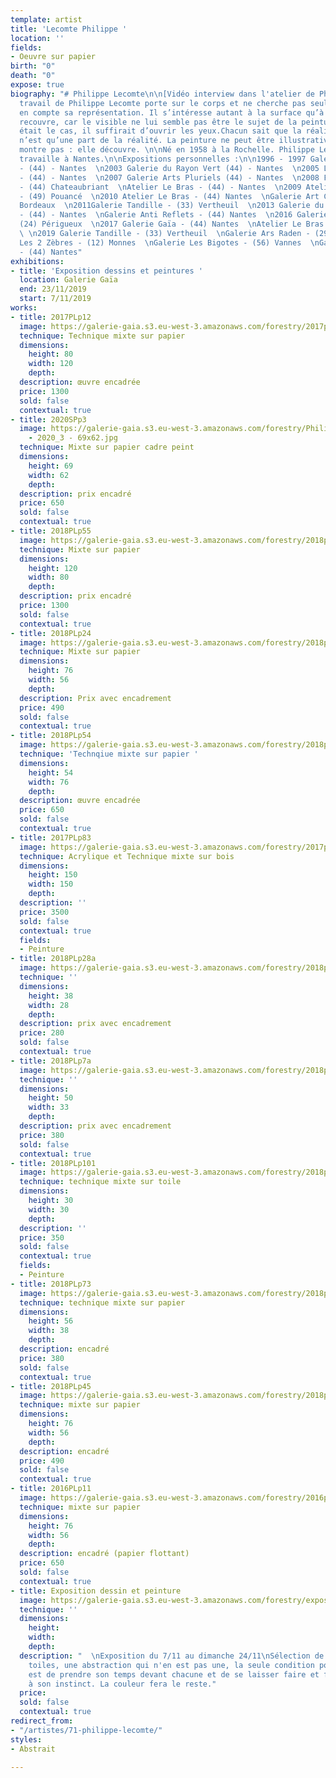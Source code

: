 ```yaml
---
template: artist
title: 'Lecomte Philippe '
location: ''
fields:
- Oeuvre sur papier
birth: "0"
death: "0"
expose: true
biography: "# Philippe Lecomte\n\n[Vidéo interview dans l'atelier de Philippe Lecomte]()\n\nLe
  travail de Philippe Lecomte porte sur le corps et ne cherche pas seulement à prendre
  en compte sa représentation. Il s’intéresse autant à la surface qu’à ce qu’elle
  recouvre, car le visible ne lui semble pas être le sujet de la peinture. Si cela
  était le cas, il suffirait d’ouvrir les yeux.Chacun sait que la réalité descriptible
  n’est qu’une part de la réalité. La peinture ne peut être illustrative, elle ne
  montre pas : elle découvre. \n\nNé en 1958 à la Rochelle. Philippe Lecomte vit et
  travaille à Nantes.\n\nExpositions personnelles :\n\n1996 - 1997 Galerie Fradin
  - (44) - Nantes  \n2003 Galerie du Rayon Vert (44) - Nantes  \n2005 Le terrain vague
  - (44) - Nantes  \n2007 Galerie Arts Pluriels (44) - Nantes  \n2008 Festival Poeisis
  - (44) Chateaubriant  \nAtelier Le Bras - (44) - Nantes  \n2009 Atelier Legault
  - (49) Pouancé  \n2010 Atelier Le Bras - (44) Nantes  \nGalerie Art Concept - (33)
  Bordeaux  \n2011Galerie Tandille - (33) Vertheuil  \n2013 Galerie du Rayon Vert
  - (44) - Nantes  \nGalerie Anti Reflets - (44) Nantes  \n2016 Galerie L’appart -
  (24) Périgueux  \n2017 Galerie Gaïa - (44) Nantes  \nAtelier Le Bras - (44) Nantes
  \ \n2019 Galerie Tandille - (33) Vertheuil  \nGalerie Ars Raden - (29) Quimper  \nGalerie
  Les 2 Zèbres - (12) Monnes  \nGalerie Les Bigotes - (56) Vannes  \nGalerie Gaïa
  - (44) Nantes"
exhibitions:
- title: 'Exposition dessins et peintures '
  location: Galerie Gaïa
  end: 23/11/2019
  start: 7/11/2019
works:
- title: 2017PLp12
  image: https://galerie-gaia.s3.eu-west-3.amazonaws.com/forestry/2017plp12.jpg
  technique: Technique mixte sur papier
  dimensions:
    height: 80
    width: 120
    depth: 
  description: œuvre encadrée
  price: 1300
  sold: false
  contextual: true
- title: 2020SPp3
  image: https://galerie-gaia.s3.eu-west-3.amazonaws.com/forestry/Philippe Lecomte
    - 2020_3 - 69x62.jpg
  technique: Mixte sur papier cadre peint
  dimensions:
    height: 69
    width: 62
    depth: 
  description: prix encadré
  price: 650
  sold: false
  contextual: true
- title: 2018PLp55
  image: https://galerie-gaia.s3.eu-west-3.amazonaws.com/forestry/2018plp55.jpg
  technique: Mixte sur papier
  dimensions:
    height: 120
    width: 80
    depth: 
  description: prix encadré
  price: 1300
  sold: false
  contextual: true
- title: 2018PLp24
  image: https://galerie-gaia.s3.eu-west-3.amazonaws.com/forestry/2018plp24.jpg
  technique: Mixte sur papier
  dimensions:
    height: 76
    width: 56
    depth: 
  description: Prix avec encadrement
  price: 490
  sold: false
  contextual: true
- title: 2018PLp54
  image: https://galerie-gaia.s3.eu-west-3.amazonaws.com/forestry/2018plp54.jpg
  technique: 'Technqiue mixte sur papier '
  dimensions:
    height: 54
    width: 76
    depth: 
  description: œuvre encadrée
  price: 650
  sold: false
  contextual: true
- title: 2017PLp83
  image: https://galerie-gaia.s3.eu-west-3.amazonaws.com/forestry/2017plp83.jpg
  technique: Acrylique et Technique mixte sur bois
  dimensions:
    height: 150
    width: 150
    depth: 
  description: ''
  price: 3500
  sold: false
  contextual: true
  fields:
  - Peinture
- title: 2018PLp28a
  image: https://galerie-gaia.s3.eu-west-3.amazonaws.com/forestry/2018plp28a.jpg
  technique: ''
  dimensions:
    height: 38
    width: 28
    depth: 
  description: prix avec encadrement
  price: 280
  sold: false
  contextual: true
- title: 2018PLp7a
  image: https://galerie-gaia.s3.eu-west-3.amazonaws.com/forestry/2018plp7a.jpg
  technique: ''
  dimensions:
    height: 50
    width: 33
    depth: 
  description: prix avec encadrement
  price: 380
  sold: false
  contextual: true
- title: 2018PLp101
  image: https://galerie-gaia.s3.eu-west-3.amazonaws.com/forestry/2018plp101.jpg
  technique: technique mixte sur toile
  dimensions:
    height: 30
    width: 30
    depth: 
  description: ''
  price: 350
  sold: false
  contextual: true
  fields:
  - Peinture
- title: 2018PLp73
  image: https://galerie-gaia.s3.eu-west-3.amazonaws.com/forestry/2018plp73.jpg
  technique: technique mixte sur papier
  dimensions:
    height: 56
    width: 38
    depth: 
  description: encadré
  price: 380
  sold: false
  contextual: true
- title: 2018PLp45
  image: https://galerie-gaia.s3.eu-west-3.amazonaws.com/forestry/2018plp45.jpg
  technique: mixte sur papier
  dimensions:
    height: 76
    width: 56
    depth: 
  description: encadré
  price: 490
  sold: false
  contextual: true
- title: 2016PLp11
  image: https://galerie-gaia.s3.eu-west-3.amazonaws.com/forestry/2016plp11.jpg
  technique: mixte sur papier
  dimensions:
    height: 76
    width: 56
    depth: 
  description: encadré (papier flottant)
  price: 650
  sold: false
  contextual: true
- title: Exposition dessin et peinture
  image: https://galerie-gaia.s3.eu-west-3.amazonaws.com/forestry/exposition-dessin-et-peinture.jpg
  technique: ''
  dimensions:
    height: 
    width: 
    depth: 
  description: "  \nExposition du 7/11 au dimanche 24/11\nSélection de dessins et
    toiles, une abstraction qui n'en est pas une, la seule condition pour le savoir
    est de prendre son temps devant chacune et de se laisser faire et faire confiance
    à son instinct. La couleur fera le reste."
  price: 
  sold: false
  contextual: true
redirect_from:
- "/artistes/71-philippe-lecomte/"
styles:
- Abstrait

---
```

